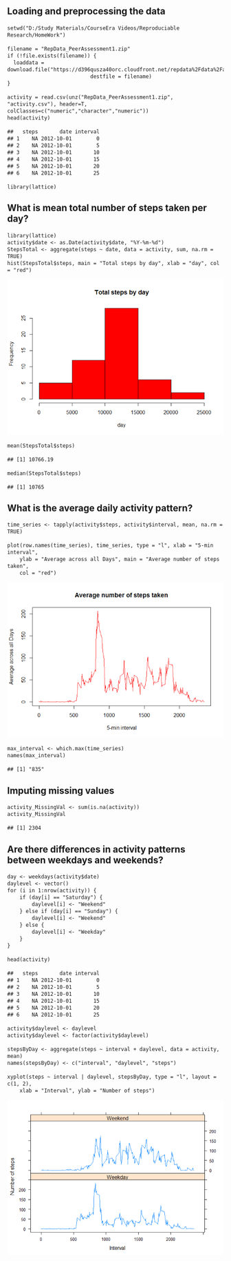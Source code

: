 Loading and preprocessing the data
----------------------------------

    setwd("D:/Study Materials/CourseEra Videos/Reproduciable Research/HomeWork")

    filename = "RepData_PeerAssessment1.zip"
    if (!file.exists(filename)) {
      loaddata = download.file("https://d396qusza40orc.cloudfront.net/repdata%2Fdata%2Factivity.zip",
                               destfile = filename)
    }

    activity = read.csv(unz("RepData_PeerAssessment1.zip", "activity.csv"), header=T,  colClasses=c("numeric","character","numeric"))
    head(activity)

    ##   steps       date interval
    ## 1    NA 2012-10-01        0
    ## 2    NA 2012-10-01        5
    ## 3    NA 2012-10-01       10
    ## 4    NA 2012-10-01       15
    ## 5    NA 2012-10-01       20
    ## 6    NA 2012-10-01       25

    library(lattice)

What is mean total number of steps taken per day?
-------------------------------------------------

    library(lattice)
    activity$date <- as.Date(activity$date, "%Y-%m-%d")
    StepsTotal <- aggregate(steps ~ date, data = activity, sum, na.rm = TRUE)
    hist(StepsTotal$steps, main = "Total steps by day", xlab = "day", col = "red")

![](PA1_template_files/figure-markdown_strict/Histogram-1.png)  

    mean(StepsTotal$steps)

    ## [1] 10766.19

    median(StepsTotal$steps)

    ## [1] 10765

What is the average daily activity pattern?
-------------------------------------------

    time_series <- tapply(activity$steps, activity$interval, mean, na.rm = TRUE)

    plot(row.names(time_series), time_series, type = "l", xlab = "5-min interval", 
        ylab = "Average across all Days", main = "Average number of steps taken", 
        col = "red")

![](PA1_template_files/figure-markdown_strict/Line%20graph-1.png)  

    max_interval <- which.max(time_series)
    names(max_interval)

    ## [1] "835"

Imputing missing values
-----------------------

    activity_MissingVal <- sum(is.na(activity))
    activity_MissingVal 

    ## [1] 2304

Are there differences in activity patterns between weekdays and weekends?
-------------------------------------------------------------------------

    day <- weekdays(activity$date)
    daylevel <- vector()
    for (i in 1:nrow(activity)) {
        if (day[i] == "Saturday") {
            daylevel[i] <- "Weekend"
        } else if (day[i] == "Sunday") {
            daylevel[i] <- "Weekend"
        } else {
            daylevel[i] <- "Weekday"
        }
    }

    head(activity)

    ##   steps       date interval
    ## 1    NA 2012-10-01        0
    ## 2    NA 2012-10-01        5
    ## 3    NA 2012-10-01       10
    ## 4    NA 2012-10-01       15
    ## 5    NA 2012-10-01       20
    ## 6    NA 2012-10-01       25

    activity$daylevel <- daylevel
    activity$daylevel <- factor(activity$daylevel)

    stepsByDay <- aggregate(steps ~ interval + daylevel, data = activity, mean)
    names(stepsByDay) <- c("interval", "daylevel", "steps")

    xyplot(steps ~ interval | daylevel, stepsByDay, type = "l", layout = c(1, 2), 
        xlab = "Interval", ylab = "Number of steps")

![](PA1_template_files/figure-markdown_strict/Graph%20for%20weekday%20and%20weekend-1.png)
